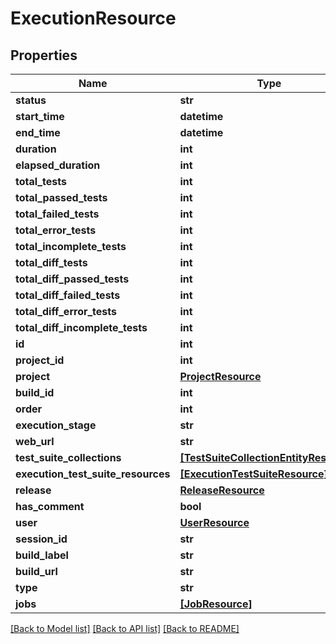 # ExecutionResource

## Properties
Name | Type | Description | Notes
------------ | ------------- | ------------- | -------------
**status** | **str** |  | [optional] 
**start_time** | **datetime** |  | [optional] 
**end_time** | **datetime** |  | [optional] 
**duration** | **int** |  | [optional] 
**elapsed_duration** | **int** |  | [optional] 
**total_tests** | **int** |  | [optional] 
**total_passed_tests** | **int** |  | [optional] 
**total_failed_tests** | **int** |  | [optional] 
**total_error_tests** | **int** |  | [optional] 
**total_incomplete_tests** | **int** |  | [optional] 
**total_diff_tests** | **int** |  | [optional] 
**total_diff_passed_tests** | **int** |  | [optional] 
**total_diff_failed_tests** | **int** |  | [optional] 
**total_diff_error_tests** | **int** |  | [optional] 
**total_diff_incomplete_tests** | **int** |  | [optional] 
**id** | **int** |  | [optional] 
**project_id** | **int** |  | [optional] 
**project** | [**ProjectResource**](ProjectResource.md) |  | [optional] 
**build_id** | **int** |  | [optional] 
**order** | **int** |  | [optional] 
**execution_stage** | **str** |  | [optional] 
**web_url** | **str** |  | [optional] 
**test_suite_collections** | [**[TestSuiteCollectionEntityResource]**](TestSuiteCollectionEntityResource.md) |  | [optional] 
**execution_test_suite_resources** | [**[ExecutionTestSuiteResource]**](ExecutionTestSuiteResource.md) |  | [optional] 
**release** | [**ReleaseResource**](ReleaseResource.md) |  | [optional] 
**has_comment** | **bool** |  | [optional] 
**user** | [**UserResource**](UserResource.md) |  | [optional] 
**session_id** | **str** |  | [optional] 
**build_label** | **str** |  | [optional] 
**build_url** | **str** |  | [optional] 
**type** | **str** |  | [optional] 
**jobs** | [**[JobResource]**](JobResource.md) |  | [optional] 

[[Back to Model list]](../README.md#documentation-for-models) [[Back to API list]](../README.md#documentation-for-api-endpoints) [[Back to README]](../README.md)


